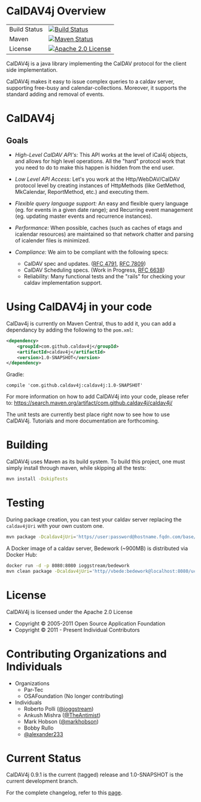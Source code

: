 # CalDAV4j Overview

|              |                                                                                                                                                                             |
|--------------|-----------------------------------------------------------------------------------------------------------------------------------------------------------------------------|
| Build Status | [![Build Status](https://travis-ci.org/caldav4j/caldav4j.svg?branch=master)](https://travis-ci.org/caldav4j/caldav4j)                                                       |
| Maven        | [![Maven Status](https://maven-badges.herokuapp.com/maven-central/com.github.caldav4j/caldav4j/badge.svg)](https://search.maven.org/artifact/com.github.caldav4j/caldav4j/) |
| License      | [![Apache 2.0 License](https://img.shields.io/hexpm/l/plug.svg)](https://www.apache.org/licenses/LICENSE-2.0)                                                               |





CalDAV4j is a java library implementing the CalDAV protocol for the client side implementation.

CalDAV4j makes it easy to issue complex queries to a caldav server, supporting free-busy and calendar-collections. Moreover, it supports the standard adding and removal of events.

# CalDAV4j

## Goals

 - _High-Level CalDAV API's:_ This API works at the level of iCal4j objects, and allows for high level operations. All the "hard" protocol work that you need to do to make this happen is hidden from the end user.

 - _Low Level API Access:_ Let's you work at the Http/WebDAV/CalDAV protocol level by creating instances of HttpMethods (like GetMethod, MkCalendar, ReportMethod, etc.) and executing them.

 - _Flexible query language support:_ An easy and flexible query language (eg. for events in a given date range); and Recurring event management (eg. updating master events and recurrence instances).

 - _Performance:_ When possible, caches (such as caches of etags and icalendar resources) are maintained so that network chatter and parsing of icalender files is minimized.

 - _Compliance:_ We aim to be compliant with the following specs:
   * CalDAV spec and updates. ([RFC 4791](https://tools.ietf.org/html/rfc4791), [RFC 7809](https://tools.ietf.org/html/rfc7809))
   * CalDAV Scheduling specs. (Work in Progress, [RFC 6638](https://tools.ietf.org/html/rfc6638))
   * Reliability: Many functional tests and the "rails" for checking your caldav implementation support.

# Using CalDAV4j in your code

CalDav4j is currently on Maven Central, thus to add it, you can add a dependancy by adding the following to the `pom.xml`:

```xml
<dependency>
    <groupId>com.github.caldav4j</groupId>
    <artifactId>caldav4j</artifactId>
    <version>1.0-SNAPSHOT</version>
</dependency>
```

Gradle:

```
compile 'com.github.caldav4j:caldav4j:1.0-SNAPSHOT'
```

For more information on how to add CalDAV4j into your code, please refer to: https://search.maven.org/artifact/com.github.caldav4j/caldav4j/

The unit tests are currently best place right now to see how to use CalDAV4j. Tutorials and more documentation are forthcoming.

# Building

CalDAV4j uses Maven as its build system. To build this project, one must simply install through maven, while skipping all the tests:

```sh
mvn install -DskipTests
```

# Testing

During package creation, you can test your caldav server replacing the `caldav4jUri` with your own custom one.

```sh
mvn package -Dcaldav4jUri='https//user:password@hostname.fqdn.com/base/user/collections/'
```

A Docker image of a caldav server, Bedework (~900MB) is distributed via Docker Hub:

```sh
docker run -d -p 8080:8080 ioggstream/bedework
mvn clean package -Dcaldav4jUri='http//vbede:bedework@localhost:8080/ucaldav/user/vbede/'
```

# License

CalDAV4j is licensed under the Apache 2.0 License
 - Copyright © 2005-2011 Open Source Application Foundation
 - Copyright © 2011 - Present Individual Contributors

# Contributing Organizations and Individuals

 * Organizations
   - Par-Tec
   - OSAFoundation (No longer contributing)
 * Individuals
   - Roberto Polli ([@ioggstream](https://github.com/ioggstream))
   - Ankush Mishra ([@TheAntimist](https://github.com/TheAntimist))
   - Mark Hobson ([@markhobson](https://github.com/markhobson))
   - Bobby Rullo
   - [@alexander233](https://github.com/alexander233)

# Current Status

CalDAV4j 0.9.1 is the current (tagged) release and 1.0-SNAPSHOT is the current development branch.

For the complete changelog, refer to this [page](https://github.com/caldav4j/caldav4j/wiki/Changelog).
